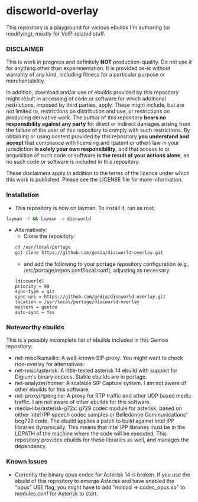 # discworld-overlay
This repository is a playground for various ebuilds I'm authoring (or modifying), mostly for VoIP-related stuff.

### DISCLAIMER
This is work in progress and definitely **NOT** production-quality. Do not use it for anything other than experimentation.
It is provided as-is without warranty of any kind, including fitness for a particular purpose or merchantability.

In addition, download and/or use of ebuilds provided by this repository might result in accessing of code or software for which additional restrictions, imposed by third parties, apply. These might include, but are not limited to, restrictions on distribution and use, or restrictions on producing derivative work. The author of this repository **bears no responsibility against any party** for direct or indirect damages arising from the failure of the user of this repository to comply with such restrictions. By obtaining or using content provided by this repository **you understand and accept** that compliance with licensing and (patent or other) law in your jurisdiction **is solely your own responsibility**, and that access to or acquisition of such code or software **is the result of your actions alone**, as no such code or software is included in this repository.

These disclaimers apply in addition to the terms of the licence under which this work is published. Please see
the LICENSE file for more information.

### Installation
 - This repository is now on layman. To install it, run as root:
```bash
layman -f && layman -a discworld
```
 - Alternatively:
   - Clone the repository:
   ```bash
   cd /usr/local/portage
   git clone https://github.com/gedia/discworld-overlay.git
   ```
   - and add the following to your portage repository configuration (e.g., /etc/portage/repos.conf/local.conf),
     adjusting as necessary:
   ~~~~
   [discworld]
   priority = 99
   sync-type = git
   sync-uri = https://github.com/gedia/discworld-overlay.git
   location = /usr/local/portage/discworld-overlay
   masters = gentoo
   auto-sync = Yes
   ~~~~

### Noteworthy ebuilds
This is a possibly incomplete list of ebuilds included in this Gentoo repository:
 - net-misc/kamailio: A well-known SIP-proxy. You might want to check rion-overlay for alternatives.
 - net-misc/asterisk: A little-tested asterisk 14 ebuild with support for Digium's binary codecs.
   Stable ebuilds are in portage.
 - net-analyzer/homer: A scalable SIP Capture system. I am not aware of other ebuilds for this software.
 - net-proxy/rtpengine: A proxy for RTP traffic and other UDP based media traffic.
   I am not aware of other ebuilds for this software.
 - media-libs/asterisk-g72x: g729 codec module for asterisk, based on either Intel IPP speech codec samples
   or Belledonne Communications' bcg729 code. The ebuild applies a patch to build against Intel IPP libraries dynamically.
   This means that Intel IPP libraries must be in the LDPATH of the machine where the code will be executed.
   This repository provides ebuilds for these libraries as well, and manages the dependency.

### Known Issues
 - Currently the binary opus codec for Asterisk 14 is broken. If you use the ebuild of this repository to emerge
   Asterisk and have enabled the "opus" USE flag, you might have to add "noload => codec_opus.so" to modules.conf
   for Asterisk to start.
